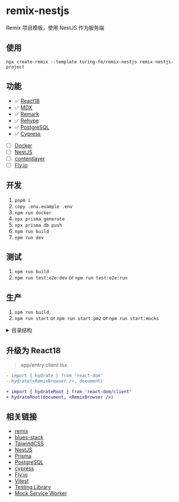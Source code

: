 # remix-nestjs
Remix 项目模板，使用 NestJS 作为服务端

## 使用
`npx create-remix --template turing-fe/remix-nestjs remix-nestjs-project`

## 功能
- ✅  [React18]()
- ✅  [MDX]()
- ✅  [Remark]()
- ✅  [Rehype]()
- ✅  [PostgreSQL]()
- ✅  [Cypress]()
- [ ] [Docker]()
- [ ] [NestJS]()
- [ ] [contentlayer](https://github.com/contentlayerdev/contentlayer)
- [ ] [Fly.io]()

## 开发
1. `pnpm i`
2. `copy .env.example .env`
3. `npm run docker`
4. `npx prisma generate`
5. `npx prisma db push`
6. `npm run build`
7. `npm run dev`

## 测试
1. `npm run build`
2. `npm run test:e2e:dev` or `npm run test:e2e:run`

## 生产
1. `npm run build`
2. `npm run start` or `npm run start:pm2` or `npm run start:mocks`

<details>
  <summary>目录结构</summary>

```
remix-nestjs                       
├─ app                             
│  ├─ models                                
│  │  └─ note.server.ts    操作 Note 表数据
│  │  └─ user.server.ts    操作 User 表数据           
│  ├─ routes                       
│  │  ├─ notes                     
│  │  │  ├─ $noteId.tsx    对应前端 /notes/:noteId 路由         
│  │  │  ├─ index.tsx      对应前端 /notes 路由         
│  │  │  └─ new.tsx        对应前端 /notes/new 路由         
│  │  ├─ healthcheck.tsx   对应前端 /healthcheck 路由           
│  │  ├─ index.tsx         对应前端 / 路由         
│  │  ├─ join.tsx          对应前端 /join 路由            
│  │  ├─ login.tsx         对应前端 /login 路由            
│  │  ├─ logout.tsx        执行退出登录操作（无页面）                         
│  ├─ styles                       
│  │  └─ tailwind.css      由 npm run generate:css 生成        
│  ├─ db.server.ts         prisma 初始化        
│  ├─ entry.client.tsx     浏览器端入口        
│  ├─ entry.server.tsx     服务端入口        
│  ├─ root.tsx                     
│  ├─ session.server.ts    cookie 存取         
│  ├─ utils.test.ts                
│  └─ utils.ts             工具函数        
├─ cypress                 页面自动化测试        
│  ├─ e2e                          
│  │  └─ smoke.ts                  
│  ├─ fixtures                     
│  │  └─ example.json              
│  ├─ plugins                      
│  │  └─ index.ts                  
│  ├─ support                      
│  │  ├─ commands.ts               
│  │  ├─ create-user.ts            
│  │  ├─ delete-user.ts            
│  │  └─ index.ts                  
│  ├─ videos                       
│  │  └─ smoke.ts.mp4      [optional] npm run test:e2e:run 生成              
│  └─ tsconfig.json                
├─ mocks                   mock 数据        
│  ├─ index.js                     
│  └─ start.ts                     
├─ postgres-data           [optional] docker-compose.yml 中 PostgreSQL 本地数据卷映射目录        
├─ prisma                          
│  ├─ schema.prisma        Prisma 数据对象定义        
│  └─ seed.ts              Prisma 初始化数据        
├─ public                  静态文件目录        
│  └─ favicon.ico                  
├─ remix.init                      
│  ├─ index.js                     
│  ├─ package.json                 
│  └─ pnpm-lock.yaml               
├─ test                            
│  └─ setup-test-env.ts            
├─ Dockerfile                      
├─ LICENSE                         
├─ README.md                       
├─ cypress.json                    
├─ docker-compose.yml              
├─ fly.toml                 部署至 fly.io       
├─ lint-staged.config.js           
├─ package.json                                     
├─ prettier.config.js              
├─ remix.config.js                 
├─ remix.env.d.ts                  
├─ server.ts                       
├─ stylelint.config.js             
├─ tailwind.config.js              
├─ tsconfig.json                   
├─ verify-commit-msg.js            
└─ vitest.config.ts                
```
</details>

## 升级为 React18
> app/entry.client.tsx

```diff
- import { hydrate } from 'react-dom'
- hydrate(<RemixBrowser />, document)

+ import { hydrateRoot } from 'react-dom/client'
+ hydrateRoot(document, <RemixBrowser />)
```


## 相关链接
- [remix](https://remix.run/docs/en/v1)
- [blues-stack](https://github.com/remix-run/blues-stack)
- [TaiwindCSS](https://tailwindcss.com/)
- [NestJS](https://nestjs.com/)
- [Prisma](https://www.prisma.io/)
- [PostgreSQL](https://www.postgresql.org/)
- [cypress](https://docs.cypress.io/)
- [Fly.io](https://fly.io/)
- [Vitest](https://vitest.dev/)
- [Testing Library](https://testing-library.com/)
- [Mock Service Worker](https://mswjs.io/)
